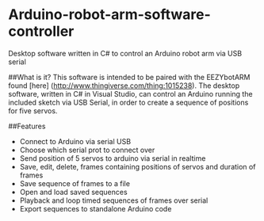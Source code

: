 # Arduino-robot-arm-software-controller
Desktop software written in C# to control an Arduino robot arm via USB serial

##What is it?
This software is intended to be paired with the EEZYbotARM found [here] (http://www.thingiverse.com/thing:1015238). The desktop software, written in C# in Visual Studio, can control an Arduino running the included sketch via USB Serial, in order to create a sequence of positions for five servos.

##Features
* Connect to Arduino via serial USB
* Choose which serial prot to connect over
* Send position of 5 servos to arduino via serial in realtime
* Save, edit, delete, frames containing positions of servos and duration of frames
* Save sequence of frames to a file
* Open and load saved sequences
* Playback and loop timed sequences of frames over serial
* Export sequences to standalone Arduino code

